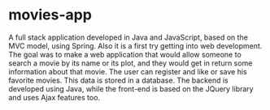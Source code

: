 # movies-app
A full stack application developed in Java and JavaScript, based on the MVC model, using Spring. Also it is a first try getting into web development.  The goal was to make a web application that would allow someone to search a movie by its name or its plot, and they would get in return some information about that movie. The user can register and like or save his favorite movies. This data is stored in a database. The backend is developed using Java, while the front-end is based on the JQuery library and uses Ajax features too.

